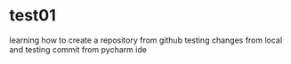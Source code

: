 # test01
learning how to create a repository from github
testing changes from local and testing commit from pycharm ide
